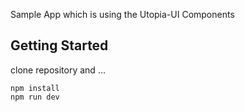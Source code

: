 Sample App which is using the Utopia-UI Components 

## Getting Started

clone repository and ...

```
npm install
npm run dev
```
